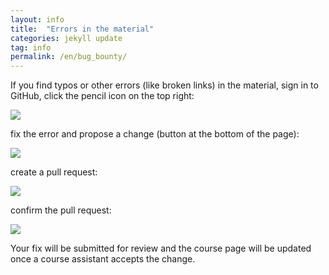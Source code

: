 ```yaml
---
layout: info
title:  "Errors in the material"
categories: jekyll update
tag: info
permalink: /en/bug_bounty/
---
```


If you find typos or other errors (like broken links) in the material, sign in to GitHub, click the pencil icon on the top right:

![](http://saskeli.kapsi.fi/kyna.png)

fix the error and propose a change (button at the bottom of the page):

![](http://saskeli.kapsi.fi/propose.png)

create a pull request:

![](http://saskeli.kapsi.fi/pr.png)

confirm the pull request:

![](http://saskeli.kapsi.fi/confirm.png)

Your fix will be submitted for review and the course page will be updated once a course assistant accepts the change.
